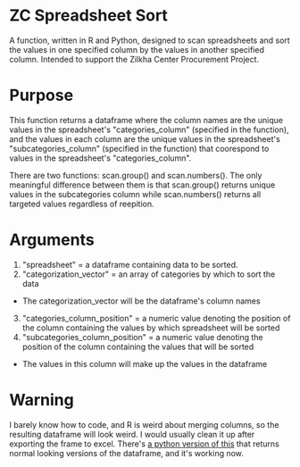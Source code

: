 # ZC Spreadsheet Sort
A function, written in R and Python, designed to scan spreadsheets and sort the values in one specified column by the values in another specified column. Intended to support the Zilkha Center Procurement Project.

# Purpose
This function returns a dataframe where the column names are the unique values in the spreadsheet's "categories_column" (specified in the function), and the values in each column are the unique values in the spreadsheet's "subcategories_column" (specified in the function) that coorespond to values in the spreadsheet's "categories_column". 

There are two functions: scan.group() and scan.numbers(). The only meaningful difference between them is that scan.group() returns unique values in the subcategories column while scan.numbers() returns all targeted values regardless of reepition. 

# Arguments
 1. "spreadsheet" = a dataframe containing data to be sorted. 
 2. "categorization_vector" = an array of categories by which to sort the data
  - The categorization_vector will be the dataframe's column names 
 3. "categories_column_position" = a numeric value denoting the position of the column containing the values
   by which spreadsheet will be sorted
  4. "subcategories_column_position" = a numeric value denoting the position of the column containing the values
   that will be sorted 
   - The values in this column will make up the values in the dataframe 

# Warning
I barely know how to code, and R is weird about merging columns, so the resulting dataframe will look weird. I would usually clean it up after exporting the frame to excel. There's [a python version of this](https://github.com/amohashim/sort_spreadsheet) that returns normal looking versions of the dataframe, and it's working now.  

